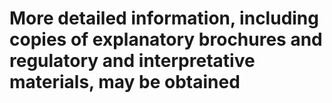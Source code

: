 # More detailed information, including copies of explanatory brochures and regulatory and interpretative materials, may be obtained